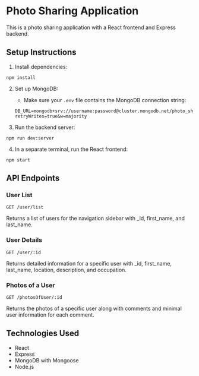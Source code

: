 # Photo Sharing Application

This is a photo sharing application with a React frontend and Express backend.

## Setup Instructions

1. Install dependencies:
```
npm install
```

2. Set up MongoDB:
   - Make sure your `.env` file contains the MongoDB connection string:
   ```
   DB_URL=mongodb+srv://username:password@cluster.mongodb.net/photo_sharing?retryWrites=true&w=majority
   ```

3. Run the backend server:
```
npm run dev:server
```

4. In a separate terminal, run the React frontend:
```
npm start
```

## API Endpoints

### User List
```
GET /user/list
```
Returns a list of users for the navigation sidebar with _id, first_name, and last_name.

### User Details
```
GET /user/:id
```
Returns detailed information for a specific user with _id, first_name, last_name, location, description, and occupation.

### Photos of a User
```
GET /photosOfUser/:id
```
Returns the photos of a specific user along with comments and minimal user information for each comment.

## Technologies Used

- React
- Express
- MongoDB with Mongoose
- Node.js
